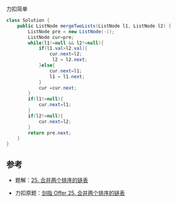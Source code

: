 力扣简单

````java
class Solution {
    public ListNode mergeTwoLists(ListNode l1, ListNode l2) {
        ListNode pre = new ListNode(-1);
        ListNode cur=pre;
        while(l1!=null && l2!=null){
            if(l1.val>l2.val){
                cur.next=l2;
                 l2 = l2.next;
            }else{
                cur.next=l1;
                l1 = l1.next;
            }
            cur =cur.next;
        }
        if(l1!=null){
            cur.next=l1;
        }
        if(l2!=null){
            cur.next=l2;
        }
        return pre.next;
    }
}
````



## 参考

- 题解：[25. 合并两个排序的链表](https://github.com/Code-Jackwen/ZJW-Summary/blob/main/notes-md/To%20offer/%E9%93%BE%E8%A1%A8/25.%20%E5%90%88%E5%B9%B6%E4%B8%A4%E4%B8%AA%E6%8E%92%E5%BA%8F%E7%9A%84%E9%93%BE%E8%A1%A8.md)

- 力扣原题：[剑指 Offer 25. 合并两个排序的链表](https://leetcode-cn.com/problems/he-bing-liang-ge-pai-xu-de-lian-biao-lcof/)

  